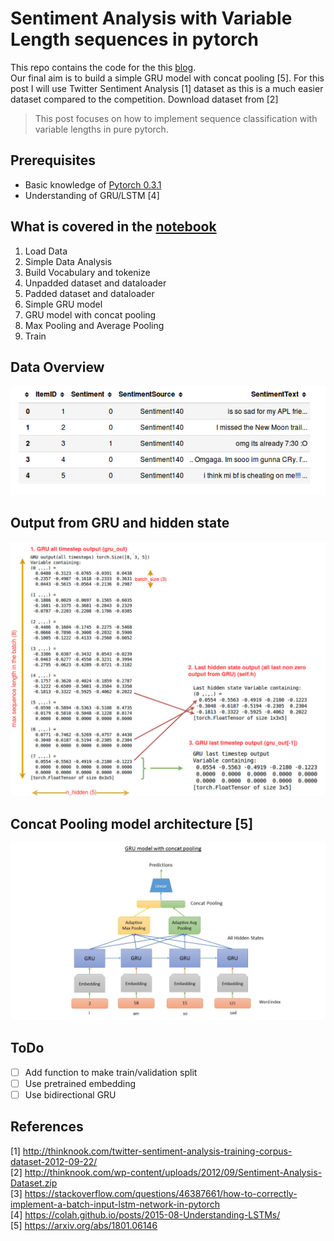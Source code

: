 # Sentiment Analysis with Variable Length sequences in pytorch

This repo contains the code for the this [blog](https://medium.com/@sonicboom8/sentiment-analysis-with-variable-length-sequences-in-pytorch-6241635ae130).  
Our final aim is to build a simple GRU model with concat pooling [5]. For this post I will use Twitter Sentiment Analysis [1] dataset as this is a much easier dataset compared to the competition. Download dataset from [2]

> This post focuses on how to implement sequence classification with variable lengths in pure pytorch.

## Prerequisites
* Basic knowledge of [Pytorch 0.3.1](http://pytorch.org/)
* Understanding of GRU/LSTM [4]

## What is covered in the [notebook](Sentiment%20analysis%20pytorch.ipynb)

1. Load Data
2. Simple Data Analysis
3. Build Vocabulary and tokenize
4. Unpadded dataset and dataloader
5. Padded dataset and dataloader
6. Simple GRU model
6. GRU model with concat pooling
7. Max Pooling and Average Pooling
8. Train

## Data Overview

![Top 5 rows of dataset](data/imgs/dfhead.png "Top 5 rows of dataset")

## Output from GRU and hidden state
![GRU output](data/imgs/last_out.jpg "GRU output")

## Concat Pooling model architecture [5]
![GRU model with concat pooling](data/imgs/Slide2.JPG "GRU model with concat pooling")

## ToDo
- [ ] Add function to make train/validation split
- [ ] Use pretrained embedding
- [ ] Use bidirectional GRU

## References
[1] http://thinknook.com/twitter-sentiment-analysis-training-corpus-dataset-2012-09-22/  
[2] http://thinknook.com/wp-content/uploads/2012/09/Sentiment-Analysis-Dataset.zip  
[3] https://stackoverflow.com/questions/46387661/how-to-correctly-implement-a-batch-input-lstm-network-in-pytorch  
[4] https://colah.github.io/posts/2015-08-Understanding-LSTMs/  
[5] https://arxiv.org/abs/1801.06146
